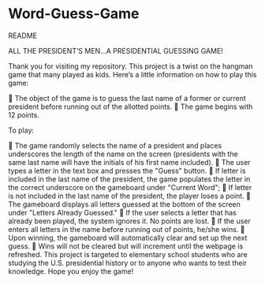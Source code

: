 # Word-Guess-Game
README

ALL THE PRESIDENT’S MEN…A PRESIDENTIAL GUESSING GAME!

Thank you for visiting my repository. This project is a twist on the hangman game that many played as kids.  Here’s a little information on how to play this game:

	The object of the game is to guess the last name of a former or current president before running out of the allotted points. 
	The game begins with 12 points.

To play:

	The game randomly selects the name of a president and places underscores the length of the name on the screen (presidents with the same last name will have the initials of his first name included).
	The user types a letter in the text box and presses the "Guess" button.
	If letter is included in the last name of the president, the game populates the letter in the correct underscore on the gameboard under "Current Word"; 
	If letter is not included in the last name of the president, the player loses a point.
	The gameboard displays all letters guessed at the bottom of the screen under "Letters Already Guessed."
	If the user selects a letter that has already been played, the system ignores it.  No points are lost. 
	If the user enters all letters in the name before running out of points, he/she wins.
	Upon winning, the gameboard will automatically clear and set up the next guess.
	Wins will not be cleared but will increment until the webpage is refreshed.
This project is targeted to elementary school students who are studying the U.S. presidential history or to anyone who wants to test their knowledge.
Hope you enjoy the game!

